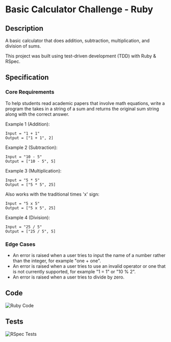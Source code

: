 # Basic Calculator Challenge - Ruby

## Description

A basic calculator that does addition, subtraction, multiplication, and division of sums.

This project was built using test-driven development (TDD) with Ruby & RSpec.

## Specification

### Core Requirements

To help students read academic papers that involve math equations, write a program the takes in a string of a sum and returns the original sum string along with the correct answer.

Example 1 (Addition): 
```
Input = "1 + 1"
Output = ["1 + 1", 2]
```
Example 2 (Subtraction):
```
Input = "10 - 5"
Output = ["10 - 5", 5]
```
Example 3 (Multiplication):
```
Input = "5 * 5"
Output = ["5 * 5", 25]
```
Also works with the traditional times 'x' sign:
```
Input = "5 x 5"
Output = ["5 x 5", 25]
```

Example 4 (Division): 
```
Input = "25 / 5"
Output = ["25 / 5", 5]
```

### Edge Cases

- An error is raised when a user tries to input the name of a number rather than the integer, for example "one + one".
- An error is raised when a user tries to use an invalid operator or one that is not currently supported, for example "1 = 1" or "10 % 2".
- An error is raised when a user tries to divide by zero.

## Code

![Ruby Code]()

## Tests

![RSpec Tests]()
